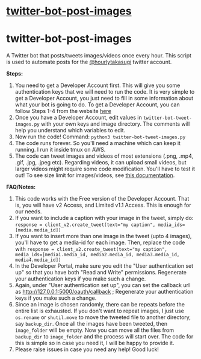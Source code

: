 # [twitter-bot-post-images](https://github.com/Saumya-Gupta-26/twitter-bot-post-images)

# twitter-bot-post-images
A Twitter bot that posts/tweets images/videos once every hour. This script is used to automate posts for the [@hourlytakasugi](https://twitter.com/hourlytakasugi) twitter account.

**Steps:**
1. You need to get a Developer Account first. This will give you some authentication keys that we will need to run the code. It is very simple to get a Developer Account, you just need to fill in some information about what your bot is going to do. To get a Developer Account, you can follow Steps 1-4 from the website [here](https://blog.hubspot.com/website/how-to-make-a-twitter-bot)
2. Once you have a Developer Account, edit values in `twitter-bot-tweet-images.py` with your own keys and image directory. The comments will help you understand which variables to edit.
3. Now run the code! Command: `python3 twitter-bot-tweet-images.py`
4. The code runs forever. So you'll need a machine which can keep it running. I run it inside tmux on AWS.
5. The code can tweet images and videos of most extensions (.png, .mp4, .gif, .jpg, .jpeg etc). Regarding videos, it can upload small videos, but larger videos might require some code modification. You'll have to test it out! To see size limit for images/videos, see [this documentation](https://developer.twitter.com/en/docs/twitter-api/v1/media/upload-media/overview).

**FAQ/Notes:**
1. This code works with the Free version of the Developer Account. That is, you will have v2 Access, and Limited v1.1 Access. This is enough for our needs.
2. If you want to include a caption with your image in the tweet, simply do: `response = client_v2.create_tweet(text="my caption", media_ids=[media.media_id])`
3. If you want to insert more than one image in the tweet (upto 4 images), you'll have to get a media-id for each image. Then, replace the code with `response = client_v2.create_tweet(text="my caption", media_ids=[media1.media_id, media2.media_id, media3.media_id, media4.media_id])`
4. In the Developer Portal, make sure you edit the "User authentication set up" so that you have both "Read and Write" permissions. Regenerate your authentication keys if you make such a change.
5. Again, under "User authentication set up", you can set the callback url as http://127.0.0.1:5000/oauth/callback ; Regenerate your authentication keys if you make such a change.
6. Since an image is chosen randomly, there can be repeats before the entire list is exhausted. If you don't want to repeat images, I just use `os.rename` or `shutil.move` to move the tweeted file to another directory, say `backup_dir`. Once all the images have been tweeted, then `image_folder` will be empty. Now you can move all the files from `backup_dir` to `image_folder` and the process will start over. The code for this is simple so in case you need it, I will be happy to provide it.
7. Please raise issues in case you need any help! Good luck!
